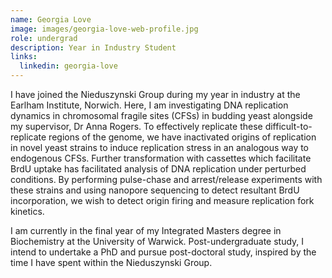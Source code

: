 ```yaml
---
name: Georgia Love
image: images/georgia-love-web-profile.jpg
role: undergrad
description: Year in Industry Student
links:
  linkedin: georgia-love
---
```


I have joined the Nieduszynski Group during my year in industry at the Earlham Institute, Norwich. Here, I am investigating DNA replication dynamics in chromosomal fragile sites (CFSs) in budding yeast alongside my supervisor, Dr Anna Rogers. To effectively replicate these difficult-to-replicate regions of the genome, we have inactivated origins of replication in novel yeast strains to induce replication stress in an analogous way to endogenous CFSs. Further transformation with cassettes which facilitate BrdU uptake has facilitated analysis of DNA replication under perturbed conditions. By performing pulse-chase and arrest/release experiments with these strains and using nanopore sequencing to detect resultant BrdU incorporation, we wish to detect origin firing and measure replication fork kinetics. 

I am currently in the final year of my Integrated Masters degree in Biochemistry at the University of Warwick. Post-undergraduate study, I intend to undertake a PhD and pursue post-doctoral study, inspired by the time I have spent within the Nieduszynski Group. 
